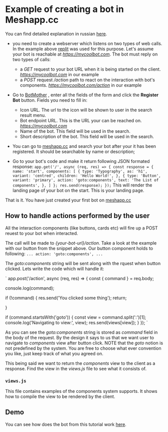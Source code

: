 # Example of creating a bot in Meshapp.cc

You can find detailed explanation in russian [here](https://project6351618.tilda.ws/).

- you need to create a webserver which listens on two types of web calls. In the example above [replit](https://replit.com/) was used for this purpose. Let's assume your bot is reachable at *https://mycoolbot.com*. The bot must reply on two types of calls:
  - a *GET* request to your bot URL when it is being started on the client. *https://mycoolbot.com* in our example
  - a *POST* request */action* path to react on the interaction with bot's components. *https://mycoolbot.com/action* in our example

- Go to [BotMother](https://meshapp.cc/application/1cfb4c3d516049_dashboard_generated_id)  , enter all the fields of the form and click the **Register Bot** button. Fields you need to fill in:
  - Icon URL. The url to the icon will be shown to user in the search result menu.
  - Bot endpoint URL. This is the URL your can be reached on. *https://mycoolbot.com*
  - Name of the bot. This field will be used in the search.
  - Short description of the bot. This field will be used in the search.
- You can go to [meshapp.cc](https://meshapp.cc/) and search your bot after your it has been registered. It should be searchable by name or description;
- Go to your bot's code and make it return following JSON formated response:
  `
  app.get('/', async (req, res) => {
  const response = {
    name: 'start',
    components: [
      {
        type: 'Typography',
        as: 'h1',
        variant: 'centred',
        children: 'Hello World!',
      },
      {
        type: 'Button',
        variant: 'primary',
        action: 'goto:components',
        text: 'The List of components',
      },
    ]
  };
  res.send(response);
});
  `
  This will render the landing page of your bot on the start. This is your landing page.

That is it. You have just created your first bot on [meshapp.cc](https://meshapp.cc/)

## How to handle actions performed by the user

All the interaction components (like buttons, cards etc) will fire up a POST reuest to your bot when interacted.

The call will be made to *{your-bot-url}/action*. Take a look at the example with our button from the snippet above. Our button component holds to following: 
`
  ...
  action: 'goto:components',
  ...
`

The *goto:components* string will be sent along with the rquest when button clicked. Lets write the code which will handle it:

`
app.post('/action', async (req, res) => {
  const { command } = req.body;

  console.log(command);

  if (!command) {
    res.send('You clicked some thing');
    return;

  }

  if (command.startsWith('goto')) {
    const view = command.split(':')[1];
    console.log('Navigating to view:', view);
    res.send(views[view]);
  }
});
`

As you can see the *goto:components* string is stored as *command* field in the body of the request. By the design it says to us that we want user to navigate to *components* view after button click.  NOTE that the *goto* notion is not predefined by the system. You are free to choose what ever convention you like, just keep track of what you agreed on.

This being said we want to return the *components* view to the client as a response. Find the view in the *views.js* file to see what it consists of. 

### `views.js`

This file contains examples of the components system supports. It shows how to compile the view to be rendered by the client.

 

## Demo

You can see how does the bot from this tutorial work [here](https://meshapp.cc/application/7684233000).